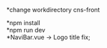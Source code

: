 *change workdirectory cns-front
<br/>

*npm install
<br/>
*npm run dev 
<br/>
*NaviBar.vue -> Logo title fix;